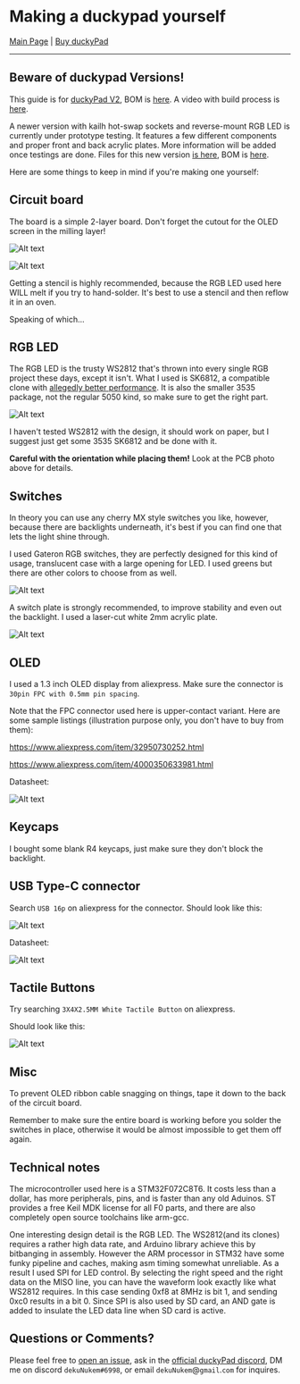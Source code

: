 # Making a duckypad yourself

[Main Page](/README.md) | [Buy duckyPad](/purchase_information.md)

------

## Beware of duckypad Versions!

This guide is for [duckyPad V2](pcb/V2), BOM is [here](pcb/V2/duckypad_v2_bom.xlsx). A video with build process is [here](https://www.youtube.com/watch?v=EGLLCtRuEuM).

A newer version with kailh hot-swap sockets and reverse-mount RGB LED is currently under prototype testing. It features a few different components and proper front and back acrylic plates. More information will be added once testings are done. Files for this new version [is here](pcb), BOM is [here](pcb/V3_rev3/duckypad_V3_rev3_bom.xlsx).

Here are some things to keep in mind if you're making one yourself:

## Circuit board

The board is a simple 2-layer board. Don't forget the cutout for the OLED screen in the milling layer!

![Alt text](resources/pics/pcb_front.jpg)

![Alt text](resources/pics/pcb_back.jpg)

Getting a stencil is highly recommended, because the RGB LED used here WILL melt if you try to hand-solder. It's best to use a stencil and then reflow it in an oven.

Speaking of which...

## RGB LED

The RGB LED is the trusty WS2812 that's thrown into every single RGB project these days, except it isn't. What I used is SK6812, a compatible clone with [allegedly better performance](https://hackaday.com/2017/01/25/ws2812b-led-clones-work-better-than-originals/). It is also the smaller 3535 package, not the regular 5050 kind, so make sure to get the right part.

![Alt text](resources/pics/led.jpg)

I haven't tested WS2812 with the design, it should work on paper, but I suggest just get some 3535 SK6812 and be done with it.

**Careful with the orientation while placing them!** Look at the PCB photo above for details.

## Switches

In theory you can use any cherry MX style switches you like, however, because there are backlights underneath, it's best if you can find one that lets the light shine through.

I used Gateron RGB switches, they are perfectly designed for this kind of usage, translucent case with a large opening for LED. I used greens but there are other colors to choose from as well.

![Alt text](resources/pics/gateron.jpg)

A switch plate is strongly recommended, to improve stability and even out the backlight. I used a laser-cut white 2mm acrylic plate.

![Alt text](resources/pics/plate.jpg)

## OLED

I used a 1.3 inch OLED display from aliexpress. Make sure the connector is `30pin FPC with 0.5mm pin spacing`.

Note that the FPC connector used here is upper-contact variant. Here are some sample listings (illustration purpose only, you don't have to buy from them):

https://www.aliexpress.com/item/32950730252.html

https://www.aliexpress.com/item/4000350633981.html

Datasheet:

![Alt text](resources/pics/oled.jpg)

## Keycaps

I bought some blank R4 keycaps, just make sure they don't block the backlight.

## USB Type-C connector

Search `USB 16p` on aliexpress for the connector. Should look like this:

![Alt text](resources/pics/usbc.png)

Datasheet:

![Alt text](resources/pics/usbc_datasheet.jpg)

## Tactile Buttons

Try searching `3X4X2.5MM White Tactile Button` on aliexpress.

Should look like this:

![Alt text](resources/pics/butt.png)

## Misc

To prevent OLED ribbon cable snagging on things, tape it down to the back of the circuit board.

Remember to make sure the entire board is working before you solder the switches in place, otherwise it would be almost impossible to get them off again.

## Technical notes

The microcontroller used here is a STM32F072C8T6. It costs less than a dollar, has more peripherals, pins, and is faster than any old Aduinos. ST provides a free Keil MDK license for all F0 parts, and there are also completely open source toolchains like arm-gcc.

One interesting design detail is the RGB LED. The WS2812(and its clones) requires a rather high data rate, and Arduino library achieve this by bitbanging in assembly. However the ARM processor in STM32 have some funky pipeline and caches, making asm timing somewhat unreliable. As a result I used SPI for LED control. By selecting the right speed and the right data on the MISO line, you can have the waveform look exactly like what WS2812 requires. In this case sending 0xf8 at 8MHz is bit 1, and sending 0xc0 results in a bit 0. Since SPI is also used by SD card, an AND gate is added to insulate the LED data line when SD card is active.

## Questions or Comments?

Please feel free to [open an issue](https://github.com/dekuNukem/duckypad/issues), ask in the [official duckyPad discord](https://discord.gg/4sJCBx5), DM me on discord `dekuNukem#6998`, or email `dekuNukem`@`gmail`.`com` for inquires.